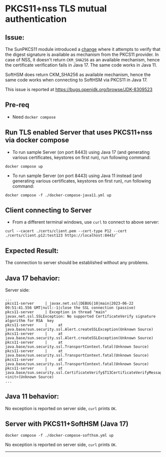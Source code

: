 # PKCS11+nss TLS mutual authentication

## Issue:
The SunPKCS11 module introduced a [change][1] where it attempts to verify that the digest signature is available 
as mechanism from the PKCS11 provider. In case of NSS, it doesn't return `CKM_SHA256` as an available mechanism, 
hence the certificate verification fails in Java 17. The same code works in Java 11.

SoftHSM does return CKM_SHA256 as available mechanism, hence the same code works when connecting to SoftHSM via PKCS11 in Java 17.

This issue is reported at https://bugs.openjdk.org/browse/JDK-8309523

## Pre-req
- Need `docker compose`

## Run TLS enabled Server that uses PKCS11+nss via docker compose
- To run sample Server (on port 8443) using Java 17 (and generating various certificates, keystores on first run), run following command:
```
docker compose up
```

- To run sample Server (on port 8443) using Java 11 instead (and generating various certificates, keystores on first run), run following command:
```
docker compose -f ./docker-compose-java11.yml up
```
## Client connecting to Server
- From a different terminal windows, use `curl` to connect to above server:
```
curl --cacert ./certs/client.pem --cert-type P12 --cert ./certs/client.p12:test123 https://localhost:8443/`
```

## Expected Result:
The connection to server should be established without any problems.

## Java 17 behavior:

Server side:
~~~
...
pkcs11-server     | javax.net.ssl|DEBUG|10|main|2023-06-22 09:51:41.556 GMT|null:-1|close the SSL connection (passive)
pkcs11-server     | Exception in thread "main" javax.net.ssl.SSLException: No supported CertificateVerify signature algorithm for RSA  key
pkcs11-server     | 	at java.base/sun.security.ssl.Alert.createSSLException(Unknown Source)
pkcs11-server     | 	at java.base/sun.security.ssl.Alert.createSSLException(Unknown Source)
pkcs11-server     | 	at java.base/sun.security.ssl.TransportContext.fatal(Unknown Source)
pkcs11-server     | 	at java.base/sun.security.ssl.TransportContext.fatal(Unknown Source)
pkcs11-server     | 	at java.base/sun.security.ssl.TransportContext.fatal(Unknown Source)
pkcs11-server     | 	at java.base/sun.security.ssl.CertificateVerify$T13CertificateVerifyMessage.<init>(Unknown Source)
...
~~~

## Java 11 behavior:
No exception is reported on server side, `curl` prints `OK`.

## Server with PKCS11+SoftHSM (Java 17)
```
docker compose -f ./docker-compose-softhsm.yml up
```
No exception is reported on server side, `curl` prints `OK`.


---
[1]: https://github.com/openjdk/jdk17u/blob/2fe42855c48c49b515b97312ce64a5a8ef3af407/src/jdk.crypto.cryptoki/share/classes/sun/security/pkcs11/P11PSSSignature.java#L425-L428
